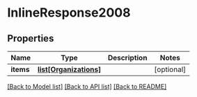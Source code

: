 # InlineResponse2008

## Properties
Name | Type | Description | Notes
------------ | ------------- | ------------- | -------------
**items** | [**list[Organizations]**](Organizations.md) |  | [optional] 

[[Back to Model list]](../README.md#documentation-for-models) [[Back to API list]](../README.md#documentation-for-api-endpoints) [[Back to README]](../README.md)


